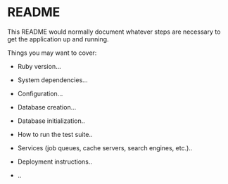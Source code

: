 # README

This README would normally document whatever steps are necessary to get the
application up and running.

Things you may want to cover:

* Ruby version...

* System dependencies...

* Configuration...

* Database creation...

* Database initialization..

* How to run the test suite..

* Services (job queues, cache servers, search engines, etc.)..

* Deployment instructions..

* ..
